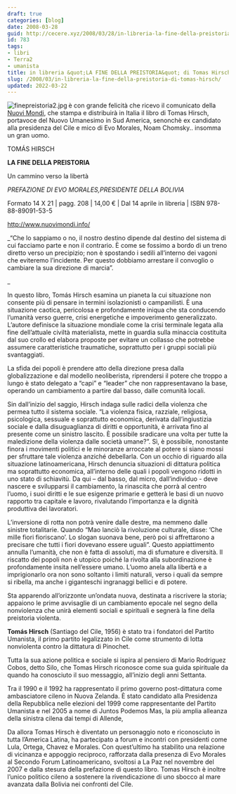 ```yaml
---
draft: true
categories: [blog]
date: 2008-03-28
guid: http://cecere.xyz/2008/03/28/in-libreria-la-fine-della-preistoria-di-tomas-hirsch/
id: 783
tags:
- libri
- Terra2
- umanista
title: in libreria &quot;LA FINE DELLA PREISTORIA&quot; di Tomas Hirsch
slug: /2008/03/in-libreria-la-fine-della-preistoria-di-tomas-hirsch/
updated: 2022-03-22
---
```


<img src='http://cecere.xyz/wp-content/uploads/sites/3/2008/03/finepreistoria2.jpg' alt='finepreistoria2.jpg' align="left" />è con grande felicità che ricevo il comunicato della [Nuovi Mondi](http://www.nuovimondi.info/), che stampa e distribuirà in Italia il libro di Tomas Hirsch, portavoce del Nuovo Umanesimo in Sud America, senonchè ex candidato alla presidenza del Cile e mico di Evo Morales, Noam Chomsky.. insomma un gran uomo.

TOMÁS HIRSCH
  
**LA FINE DELLA PREISTORIA**
  
Un cammino verso la libertà

_PREFAZIONE DI EVO MORALES,PRESIDENTE DELLA BOLIVIA_ 

Formato 14 X 21 | pagg. 208 | 14,00 € | Dal 14 aprile in libreria | ISBN 978-88-89091-53-5
  
<http://www.nuovimondi.info/>

_“Che lo sappiamo o no, il nostro destino dipende dal destino del sistema di cui facciamo parte e non il contrario. È come se fossimo a bordo di un treno diretto verso un precipizio; non è spostando i sedili all’interno dei vagoni che eviteremo l’incidente. Per questo dobbiamo arrestare il convoglio o cambiare la sua direzione di marcia”.
  
_ 
  
In questo libro, Tomás Hirsch esamina un pianeta la cui situazione non consente più di pensare in termini isolazionisti o campanilisti. È una situazione caotica, pericolosa e profondamente iniqua che sta conducendo l’umanità verso guerre, crisi energetiche e impoverimento generalizzato. L’autore definisce la situazione mondiale come la crisi terminale legata alla fine dell’attuale civiltà materialista, mette in guardia sulla minaccia costituita dal suo crollo ed elabora proposte per evitare un collasso che potrebbe assumere caratteristiche traumatiche, soprattutto per i gruppi sociali più svantaggiati.

La sfida dei popoli è prendere atto della direzione presa dalla globalizzazione e dal modello neoliberista, riprendersi il potere che troppo a lungo è stato delegato a “capi” e “leader” che non rappresentavano la base, operando un cambiamento a partire dal basso, dalle comunità locali.

Sin dall’inizio del saggio, Hirsch indaga sulle radici della violenza che permea tutto il sistema sociale. “La violenza fisica, razziale, religiosa, psicologica, sessuale e soprattutto economica, derivata dall’ingiustizia sociale e dalla disuguaglianza di diritti e opportunità, è arrivata fino al presente come un sinistro lascito. È possibile sradicare una volta per tutte la maledizione della violenza dalle società umane?”. Sì, è possibile, nonostante finora i movimenti politici e le minoranze arroccate al potere si siano mossi per sfruttare tale violenza anziché debellarla. Con un occhio di riguardo alla situazione latinoamericana, Hirsch denuncia situazioni di dittatura politica ma soprattutto economica, all’interno delle quali i popoli vengono ridotti in uno stato di schiavitù. Da qui – dal basso, dal micro, dall’individuo - deve nascere e svilupparsi il cambiamento, la rinascita che porrà al centro l’uomo, i suoi diritti e le sue esigenze primarie e getterà le basi di un nuovo rapporto tra capitale e lavoro, rivalutando l’importanza e la dignità produttiva dei lavoratori.

L’inversione di rotta non potrà venire dalle destre, ma nemmeno dalle sinistre totalitarie. Quando “Mao lanciò la rivoluzione culturale, disse: ‘Che mille fiori fioriscano’. Lo slogan suonava bene, però poi si affrettarono a precisare che tutti i fiori dovevano essere uguali”. Questo appiattimento annulla l’umanità, che non è fatta di assoluti, ma di sfumature e diversità. Il riscatto dei popoli non è utopico poiché la rivolta alla subordinazione è profondamente insita nell’essere umano. L’uomo anela alla libertà e a imprigionarlo ora non sono soltanto i limiti naturali, verso i quali da sempre si ribella, ma anche i giganteschi ingranaggi bellici e di potere.

Sta apparendo all’orizzonte un’ondata nuova, destinata a riscrivere la storia; appaiono le prime avvisaglie di un cambiamento epocale nel segno della nonviolenza che unirà elementi sociali e spirituali e segnerà la fine della preistoria violenta.

**Tomás Hirsch** (Santiago del Cile, 1956) è stato tra i fondatori del Partito Umanista, il primo partito legalizzato in Cile come strumento di lotta nonviolenta contro la dittatura di Pinochet.
  
Tutta la sua azione politica e sociale si ispira al pensiero di Mario Rodriguez Cobos, detto Silo, che Tomas Hirsch riconosce come sua guida spirituale da quando ha conosciuto il suo messaggio, all’inizio degli anni Settanta.
  
Tra il 1990 e il 1992 ha rappresentato il primo governo post-dittatura come ambasciatore cileno in Nuova Zelanda. È stato candidato alla Presidenza della Repubblica nelle elezioni del 1999 come rappresentante del Partito Umanista e nel 2005 a nome di Juntos Podemos Mas, la più amplia alleanza della sinistra cilena dai tempi di Allende,
  
Da allora Tomas Hirsch è diventato un personaggio noto e riconosciuto in tutta l’America Latina, ha partecipato a forum e incontri con presidenti come Lula, Ortega, Chavez e Morales. Con quest’ultimo ha stabilito una relazione di vicinanza e appoggio reciproco, rafforzata dalla presenza di Evo Morales al Secondo Forum Latinoamericano, svoltosi a La Paz nel novembre del 2007 e dalla stesura della prefazione di questo libro. Tomas Hirsch è inoltre l’unico politico cileno a sostenere la rivendicazione di uno sbocco al mare avanzata dalla Bolivia nei confronti del Cile.